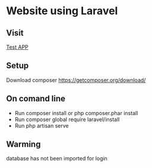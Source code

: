 # Website using Laravel

## Visit
  [Test APP](https://immense-stream-72348.herokuapp.com/)

## Setup

Download composer https://getcomposer.org/download/

## On comand line 

- Run composer install or php composer.phar install 
- Run composer global require laravel/install 
- Run php artisan serve 

## Warming 
 database has not been imported for login




